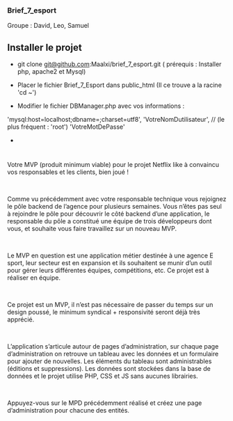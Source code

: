 ### Brief_7_esport

Groupe : David, Leo, Samuel

## Installer le projet

- git clone git@github.com:Maalxi/brief_7_esport.git ( prérequis : Installer php, apache2 et Mysql)

- Placer le fichier Brief_7_Esport dans public_html (Il ce trouve a la racine 'cd ~')

- Modifier le fichier DBManager.php avec vos informations :

 'mysql:host=localhost;dbname=<NomDeLaBdd>;charset=utf8',
 'VotreNomDutilisateur', // (le plus fréquent : 'root')
 'VotreMotDePasse'

- 

#

Votre MVP (produit minimum viable) pour le projet Netflix like à convaincu vos responsables et les clients, bien joué !

​

Comme vu précédemment avec votre responsable technique vous rejoignez le pôle backend de l’agence pour plusieurs semaines. Vous n’êtes pas seul à rejoindre le pôle pour découvrir le côté backend d’une application, le responsable du pôle a constitué une équipe de trois développeurs dont vous, et souhaite vous faire travaillez sur un nouveau MVP.

​

Le MVP en question est une application métier destinée à une agence E sport, leur secteur est en expansion et ils souhaitent se munir d’un outil pour gérer leurs différentes équipes, compétitions, etc. Ce projet est à réaliser en équipe.

​

Ce projet est un MVP, il n’est pas nécessaire de passer du temps sur un design poussé, le minimum syndical + responsivité seront déjà très apprécié.

​

L’application s’articule autour de pages d’administration, sur chaque page d’administration on retrouve un tableau avec les données et un formulaire pour ajouter de nouvelles. Les éléments du tableau sont administrables (éditions et suppressions). Les données sont stockées dans la base de données et le projet utilise PHP, CSS et JS sans aucunes librairies.

​

Appuyez-vous sur le MPD précédemment réalisé et créez une page d’administration pour chacune des entités.
